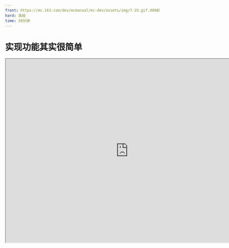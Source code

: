 ```yaml
---
front: https://mc.163.com/dev/mcmanual/mc-dev/assets/img/7-25.gif.d998b7c3.png
hard: 高级
time: 20分钟
---
```

# 实现功能其实很简单

<iframe src="https://cc.163.com/act/m/daily/iframeplayer/?id=62458611b8a81f8fa083c0d3" width="800" height="600" allow="fullscreen"/>

现在的玩法大部分都是由命令方块制作的，如果有另一种非常高效且简单的方法协同创作，相辅相成，那么玩法地图的开发将会更加轻松。而我的世界开发工作台的预设编辑器和逻辑编辑器正是这样的存在。

![7-1](./image/7-1.png)

*预设编辑器页面*

在关卡编辑器中，除了配置还有两外两个窗口：预设库和舞台。预设库顾名思义就是储存预设的仓库，所有创建的预设都将在这里看到，如果将预设应用到地图中，就可以在舞台窗口中看到，舞台是展示存在于地图场景中的所有预设的窗口

![7-2](./image/7-2.png)

## 创建预设

点击上方创建预设，可以看到一共有：空预设、实体预设、特效预设、玩家预设、方块预设、界面预设6种。这六种分别对应不同的功能，用法和用处也都不一样。

![7-3](./image/7-3.png)

### 空预设

空预设内什么也没有，我们需要自己为其添加内容； **先打开地图编辑器，右键素材选择导入为预设素材** ，这样才可以在预设编辑器中看到该素材。

![7-25.gif](./image/7-25.gif.png)

新建一个空预设，点击预设编辑器上方“添加素材”按钮将导入的素材添加到这个预设里，就可以看到了。

![7-4](./image/7-4.png)

空预设的属性只有名称、是否预览、预加载和常加载（将鼠标放在选项上可以看到详细解释）。

### 实体预设

实体预设的属性有很多，因为这个预设代表一个实体，在属性窗口中可以选择与某个 **实体关联** ，然后对这个预设的实体进行相关的属性设置。

![7-5](./image/7-5.png)

### 特效预设

这个预设需要配合粒子特效或序列帧特效，使用特效编辑器制作后再与该预设关联即可。

### 玩家预设

玩家预设可以对游戏玩家进行调整，如：饥饿值、死亡不掉落、是否可跳跃等属性； **玩家预设仅可创建一个。** 

### 方块预设

与特效、生物预设类似，不过是与方块做关联，可以选择原版或自定义的方块。

### 界面预设

需要配合界面编辑器使用，在玩家的客户端显示UI界面，如：按钮、进度条等。

## 添加零件和子预设

在预设中是可以再添加另一个预设的，也就是嵌套。比如我们将创建的空预设中添加一个建筑素材，再往这个预设里添加方块预设，会是什么样的？

![7-6](./image/7-6.png)

点击添加预设或是直接在资源管理中拖进层级窗口中，方块预设被添加到了空预设的子预设文件夹中。

除了预设之间嵌套，我们还可以添加一个非常重要的东西：零件。

零件能实现各种各样天马行空的想法，不过需要通过编写代码填充零件的功能。普通的零件不适合不会编程的萌新开发者；他们需要的是一个可视化编程工具：逻辑编辑器来配合零件。

![7-7](./image/7-7.png)

创建一个蓝图零件，双击资源管理窗口中的.bp文件跳转至逻辑编辑器。

![7-8](./image/7-8.png)

接下来我们在逻辑编辑器中编写的功能就会被赋予到零件上，而装载了零件的预设也就有了这些功能，一环套一环，不断的堆砌零件和预设，这样就形成了庞大的开发资源！是不是对玩法地图的开发又多了一些兴趣呢？

回到逻辑编辑器，这里已经提前放置了一些可能会用到的事件：客户端时间和服务端事件，不同的功能需要分别作用在这两个之中，所以需要作出区分。

右键网格界面可以创建一个蓝图节点，再将蓝图节点用线连接，就可以实现逻辑功能，比如：

![7-9](./image/7-9.png)

创建一个设置世界雾效范围的接口节点，可以看到这个节点需要3个参数（存档ID、雾效起点和雾效范围），存档ID用另一个节点来获取，雾效起点和雾效终点由我们自己输入数值，然后从客户端初始化时间节点开始逐个连线，就完成了。

**玩家进入世界的时候，客户端会进行初始化，此时零件检测到该事件并获取存档的ID然后设置雾效。**

在逻辑编辑器中有很多可用的接口，如果眼花缭乱看不过来可以查询接口文档，然后利用搜索功能查找添加。

MODAPI接口文档网址：<a href="../../../../mcdocs/1-ModAPI/接口/通用/索引.html" rel="noopenner">点击链接打开网页</a>。

完成后，我们将该逻辑保存，回到预设编辑器，将蓝图零件添加到预设中：

![7-10](./image/7-10.png)

再切换至关卡编辑器，将预设添加到舞台（地图）中，点击开发测试，进入到游戏中测试效果。

![7-11](./image/7-11.png)

<img src="./image/7-12.gif" alt="7-12" style="zoom:115%;" />

若是想更深入地学习和了解预设编辑器、逻辑编辑器，可以在开发者官网的开发指南中找到很多相关教程：<a href="../../../../mcguide/20-玩法开发/12-可视化编程/00-第一个蓝图Mod/00-教程视频.html" rel="noopenner">第一个蓝图Mod教程</a>。

## 使用预设和蓝图添加功能

了解了预设编辑器和逻辑编辑器后，我们继续为地图添加更多功能。

新建玩家预设，取消玩家的自动恢复血量和开启玩家死亡不掉落，这样可以解决不同的游戏难度而导致的血量恢复速度不一致的问题；

新建的玩家预设会自动添加到关卡编辑器的舞台中，玩家预设有且只有一个。

![7-13.gif](./image/7-13.gif.png)

分别创建3个实体预设并与大厅的三个NPC关联，为每个实体预设添加一个特效预设并放在NPC的头上做引导标识。

![7-14](./image/7-14.png)

将实体预设拖到关卡编辑器中，粒子和实体就一起出现在了地图中，而且实体会一直根据预设中的样子（粒子处于实体头顶）保留。

**需要注意的是：在预设编辑器中修改某个预设的属性，这个预设在关卡编辑器中也会同步更新；但是如果在关卡编辑器的舞台中单个修改某个预设，那这个预设将不会再被统一修改。**

![7-15](./image/7-15.png)

在右上角切换操作方式，可以对预设进行拖动、旋转和缩放；若是像细致的调整，则可以在属性窗口微调数值。

![7-16](./image/7-16.png)

接下来创建一个空预设用来装载一些基础的功能：当玩家死亡后清空该玩家的背包物品。

我们使用命令方块实现了此功能，不过是当玩家回到大厅时再清空；我们可以利用逻辑编辑器替换为更好的方式。

![7-17](./image/7-17.png)

右键创建一个监听玩家复活时触发的事件后调用“使用游戏内指令”接口。

- 事件：监听某个事件，当事件发生时脚本会做出响应并带回一些参数，如触发事件的玩家ID。
- 接口：执行某个功能，大部分接口都需要参数才可以执行，如玩家ID或是存档ID。


监听玩家复活事件可以带回该玩家的ID，调用接口并对这个ID执行就可以了。

![7-19](./image/7-19.png)

接口的所需参数和输出的参数在选中某个节点后都会在属性窗口中显示；若是不了解接口如何使用，鼠标放在节点上会显示该接口的具体信息和链接。

简单创建3个节点并连接就实现了此功能，进入游戏中测试一下：

<img src="./image/7-18.gif" alt="7-18" style="zoom:115%;" />

## 生成道具物品

在游戏场景内随机生成一些物品道具，玩家捡到会有不同的效果。利用预设和蓝图零件实现这个功能并不难，而且还有很多可控的条件。

创建空预设和蓝图零件，进入逻辑编辑器编写零件的功能逻辑。首先先来创建一个自定义接口，在里面编写生成物品实体的逻辑（在地图中生成物品）。

![7-20](./image/7-20.png)

**自定义接口：** 编写自定义接口会在新的窗口编写逻辑，会有1个输入和输出，逻辑将在输入后开始运行并在输出处结束，编写好自定义接口后可以在主窗口的逻辑功能中反复调用。*自定义接口像是工厂，你可以随意调整工厂的工作方式（编写逻辑），也可以随时让工厂开始运作（调用自定义接口）*

然后在主逻辑中创建1个可反复触发自定义接口的定时器，每隔一段时间就执行一次，即生成1次物品。

![7-21](./image/7-21.png)

简单的创建几个节点并将其连接起来就完成了一个简单的功能，切换到关卡编辑器中点击运行测试一下。

<img src="./image/7-22.gif" alt="7-22" style="zoom:115%;" />

物品已经可以成功生成，继续添加节点编写玩家捡到并给予药水效果的逻辑。

![7-23](./image/7-23.png)

当节点较多的情况下，各种线路可能会比较杂乱，不利于理解；图中实现逻辑的方法只是其中一种，可能有更好的方法等待实现。

大致的流程是这样的：监听玩家捡起物品 -> 利用变量保存事件带回来的参数（玩家ID、物品实体ID） -> 将玩家捡起的物品名进行比较，若是曲奇则取消玩家的捡起动作并销毁该物品 -> 给予玩家药水效果

![7-24](./image/7-24.gif)

像是 生成物品的坐标、生成的物品、玩家捡起的物品判断、给予玩家药水效果 这些功能都是可以继续添加逻辑使其更加丰富的，比如将生成物品设为多个或是将生成的坐标随机分布；逻辑编辑器都是可以做到的，不过这就需要各位开发者熟能生巧，好好利用了。

**课后作业：** 利用预设编辑器和逻辑编辑器实现如下任意功能：

- 在地图中固定坐标或随机坐标生成随机物品（利用内置Python接口-随机节点）
- 当玩家死亡时，给予击杀者物品或是添加状态效果（利用监听玩家死亡事件节点）
- 改变玩家选择职业的方式，由走到NPC附近改为点击NPC（利用监听玩家攻击实体事件节点）
- 任意发挥，实现玩法功能逻辑











